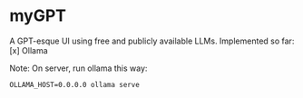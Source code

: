 # myGPT
A GPT-esque UI using free and publicly available LLMs. 
Implemented so far: 
[x] Ollama

Note: 
On server, run ollama this way:
```
OLLAMA_HOST=0.0.0.0 ollama serve
```
